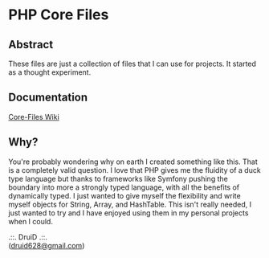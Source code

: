 # PHP Core Files

##  Abstract

These files are just a collection of files that I can use for projects. It started as a thought experiment. 

## Documentation
[Core-Files Wiki](https://github.com/PHP-Alchemist/coreFiles/wiki)

## Why?

You're probably wondering why on earth I created something like this. That is a completely valid question. I love that
PHP gives me the fluidity of a duck type language but thanks to frameworks like Symfony pushing the boundary into more
a strongly typed language, with all the benefits of dynamically typed. I just wanted to give myself the flexibility 
and write myself objects for String, Array, and HashTable. This isn't really needed, I just wanted to try and I have 
enjoyed using them in my personal projects when I could.

.::. DruiD .::.  
(druid628@gmail.com)  
